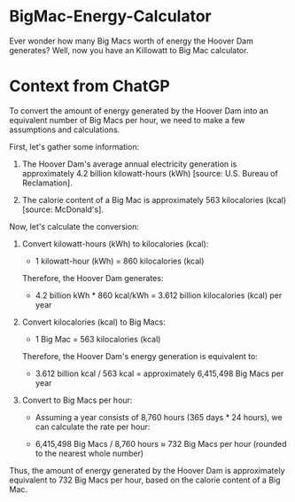 # BigMac-Energy-Calculator
Ever wonder how many Big Macs worth of energy the Hoover Dam generates? Well, now you have an Killowatt to Big Mac calculator.

# Context from ChatGP

To convert the amount of energy generated by the Hoover Dam into an equivalent number of Big Macs per hour, we need to make a few assumptions and calculations.

First, let's gather some information:

1. The Hoover Dam's average annual electricity generation is approximately 4.2 billion kilowatt-hours (kWh) [source: U.S. Bureau of Reclamation].

2. The calorie content of a Big Mac is approximately 563 kilocalories (kcal) [source: McDonald's].

Now, let's calculate the conversion:

1. Convert kilowatt-hours (kWh) to kilocalories (kcal):
   - 1 kilowatt-hour (kWh) = 860 kilocalories (kcal)

   Therefore, the Hoover Dam generates:
   - 4.2 billion kWh * 860 kcal/kWh = 3.612 billion kilocalories (kcal) per year

2. Convert kilocalories (kcal) to Big Macs:
   - 1 Big Mac = 563 kilocalories (kcal)

   Therefore, the Hoover Dam's energy generation is equivalent to:
   - 3.612 billion kcal / 563 kcal = approximately 6,415,498 Big Macs per year

3. Convert to Big Macs per hour:
   - Assuming a year consists of 8,760 hours (365 days * 24 hours), we can calculate the rate per hour:

   - 6,415,498 Big Macs / 8,760 hours ≈ 732 Big Macs per hour (rounded to the nearest whole number)

Thus, the amount of energy generated by the Hoover Dam is approximately equivalent to 732 Big Macs per hour, based on the calorie content of a Big Mac.
